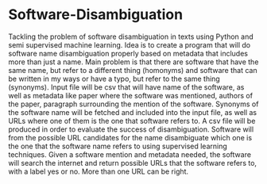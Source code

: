 # Software-Disambiguation
Tackling the problem of software disambiguation in texts using Python and semi supervised machine learning. 
Idea is to create a program that will do software name disambiguation properly based on metadata that includes more than just a name. Main problem is that there are software that have the same name, but refer to a different thing (homonyms) and software that can be written in my ways or have a typo, but refer to the same thing (synonyms). Input file will be csv that will have name of the software, as well as metadata like paper where the software was mentioned, authors of the paper, paragraph surrounding the mention of the software. Synonyms of the software name will be fetched and included into the input file, as well as URLs where one of them is the one that software refers to. A csv file will be produced in order to evaluate the success of disambiguation. Software will from the possible URL candidates for the name disambiguate which one is the one that the software name refers to using supervised learning techniques. Given a software mention and metadata needed, the software will search the internet and return possible URLs that the software refers to, with a label yes or no. More than one URL can be right.

